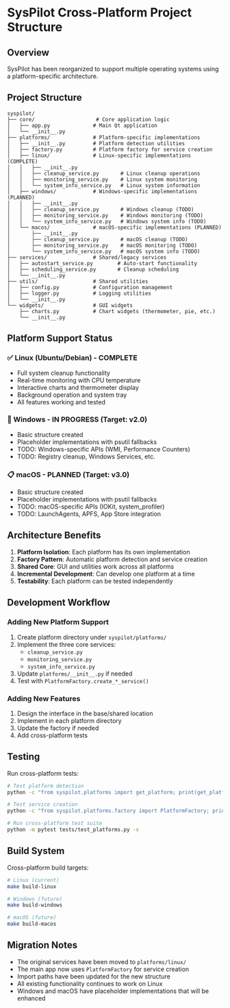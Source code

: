 # SysPilot Cross-Platform Project Structure

## Overview

SysPilot has been reorganized to support multiple operating systems using a platform-specific architecture.

## Project Structure

```
syspilot/
├── core/                    # Core application logic
│   ├── app.py              # Main Qt application
│   └── __init__.py
├── platforms/              # Platform-specific implementations
│   ├── __init__.py         # Platform detection utilities
│   ├── factory.py          # Platform factory for service creation
│   ├── linux/              # Linux-specific implementations (COMPLETE)
│   │   ├── __init__.py
│   │   ├── cleanup_service.py       # Linux cleanup operations
│   │   ├── monitoring_service.py    # Linux system monitoring
│   │   └── system_info_service.py   # Linux system information
│   ├── windows/            # Windows-specific implementations (PLANNED)
│   │   ├── __init__.py
│   │   ├── cleanup_service.py       # Windows cleanup (TODO)
│   │   ├── monitoring_service.py    # Windows monitoring (TODO)
│   │   └── system_info_service.py   # Windows system info (TODO)
│   └── macos/              # macOS-specific implementations (PLANNED)
│       ├── __init__.py
│       ├── cleanup_service.py       # macOS cleanup (TODO)
│       ├── monitoring_service.py    # macOS monitoring (TODO)
│       └── system_info_service.py   # macOS system info (TODO)
├── services/               # Shared/legacy services
│   ├── autostart_service.py        # Auto-start functionality
│   ├── scheduling_service.py       # Cleanup scheduling
│   └── __init__.py
├── utils/                  # Shared utilities
│   ├── config.py           # Configuration management
│   ├── logger.py           # Logging utilities
│   └── __init__.py
└── widgets/                # GUI widgets
    ├── charts.py           # Chart widgets (thermometer, pie, etc.)
    └── __init__.py
```

## Platform Support Status

### ✅ Linux (Ubuntu/Debian) - COMPLETE

- Full system cleanup functionality
- Real-time monitoring with CPU temperature
- Interactive charts and thermometer display
- Background operation and system tray
- All features working and tested

### 🚧 Windows - IN PROGRESS (Target: v2.0)

- Basic structure created
- Placeholder implementations with psutil fallbacks
- TODO: Windows-specific APIs (WMI, Performance Counters)
- TODO: Registry cleanup, Windows Services, etc.

### 📋 macOS - PLANNED (Target: v3.0)

- Basic structure created
- Placeholder implementations with psutil fallbacks
- TODO: macOS-specific APIs (IOKit, system_profiler)
- TODO: LaunchAgents, APFS, App Store integration

## Architecture Benefits

1. **Platform Isolation**: Each platform has its own implementation
2. **Factory Pattern**: Automatic platform detection and service creation
3. **Shared Core**: GUI and utilities work across all platforms
4. **Incremental Development**: Can develop one platform at a time
5. **Testability**: Each platform can be tested independently

## Development Workflow

### Adding New Platform Support

1. Create platform directory under `syspilot/platforms/`
2. Implement the three core services:
   - `cleanup_service.py`
   - `monitoring_service.py`
   - `system_info_service.py`
3. Update `platforms/__init__.py` if needed
4. Test with `PlatformFactory.create_*_service()`

### Adding New Features

1. Design the interface in the base/shared location
2. Implement in each platform directory
3. Update the factory if needed
4. Add cross-platform tests

## Testing

Run cross-platform tests:

```bash
# Test platform detection
python -c "from syspilot.platforms import get_platform; print(get_platform())"

# Test service creation
python -c "from syspilot.platforms.factory import PlatformFactory; print(PlatformFactory.create_cleanup_service())"

# Run cross-platform test suite
python -m pytest tests/test_platforms.py -v
```

## Build System

Cross-platform build targets:

```bash
# Linux (current)
make build-linux

# Windows (future)
make build-windows

# macOS (future)
make build-macos
```

## Migration Notes

- The original services have been moved to `platforms/linux/`
- The main app now uses `PlatformFactory` for service creation
- Import paths have been updated for the new structure
- All existing functionality continues to work on Linux
- Windows and macOS have placeholder implementations that will be enhanced
